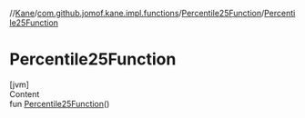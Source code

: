 //[Kane](../../index.md)/[com.github.jomof.kane.impl.functions](../index.md)/[Percentile25Function](index.md)/[Percentile25Function](-percentile25-function.md)



# Percentile25Function  
[jvm]  
Content  
fun [Percentile25Function](-percentile25-function.md)()  



